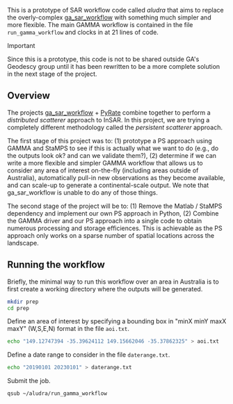 This is a prototype of SAR workflow code called *aludra* that aims to replace the overly-complex [ga_sar_workflow](https://github.com/geoscienceAustralia/ga_sar_workflow) with something much simpler and more flexible. The main GAMMA workflow is contained in the file `run_gamma_workflow` and clocks in at 21 lines of code.

> [!important]  
> Since this is a prototype, this code is not to be shared outside GA's Geodescy group until it has been rewritten to be a more complete solution in the next stage of the project.

## Overview

The projects [ga_sar_workflow](https://github.com/geoscienceAustralia/ga_sar_workflow) + [PyRate](https://github.com/GeoscienceAustralia/PyRate) combine together to perform a *distributed scatterer* approach to InSAR. In this project, we are trying a completely different methodology called the *persistent scatterer* approach.

The first stage of this project was to: (1) prototype a PS approach using GAMMA and StaMPS to see if this is actually what we want to do (e.g., do the outputs look ok? and can we validate them?), (2) determine if we can write a more flexible and simpler GAMMA workflow that allows us to consider any area of interest on-the-fly (including areas outside of Australia), automatically pull-in new observations as they become available, and can scale-up to generate a continental-scale output. We note that ga_sar_workflow is unable to do any of those things.

The second stage of the project will be to: (1) Remove the Matlab / StaMPS dependency and implement our own PS approach in Python, (2) Combine the GAMMA driver and our PS approach into a single code to obtain numerous processing and storage efficiences. This is achievable as the PS approach only works on a sparse number of spatial locations across the landscape.

## Running the workflow

Briefly, the minimal way to run this workflow over an area in Australia is to first create a working directory where the outputs will be generated.
```bash
mkdir prep
cd prep
```
Define an area of interest by specifying a bounding box in "minX minY maxX maxY" (W,S,E,N) format in the file `aoi.txt`.
```bash
echo "149.12747394 -35.39624112 149.15662046 -35.37862325" > aoi.txt
```
Define a date range to consider in the file `daterange.txt`.
```bash
echo "20190101 20230101" > daterange.txt
```
Submit the job.
```
qsub ~/aludra/run_gamma_workflow
```

